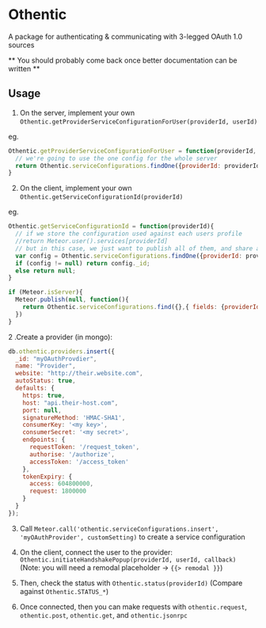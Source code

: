 Othentic
=======================

A package for authenticating & communicating with 3-legged OAuth 1.0 sources

** You should probably come back once better documentation can be written **

Usage
-----------------------


1. On the server, implement your own `Othentic.getProviderServiceConfigurationForUser(providerId, userId)`

eg.

```js
Othentic.getProviderServiceConfigurationForUser = function(providerId, userId){
  // we're going to use the one config for the whole server
  return Othentic.serviceConfigurations.findOne({providerId: providerId});
}
```

2. On the client, implement your own `Othentic.getServiceConfigurationId(providerId)`

eg.

```js
Othentic.getServiceConfigurationId = function(providerId){
  // if we store the configuration used against each users profile
  //return Meteor.user().services[providerId]
  // but in this case, we just want to publish all of them, and share amongst users
  var config = Othentic.serviceConfigurations.findOne({providerId: providerId});
  if (config != null) return config._id;
  else return null;
}

if (Meteor.isServer){
  Meteor.publish(null, function(){
    return Othentic.serviceConfigurations.find({},{ fields: {providerId: true} });
  })
}
```

2 .Create a provider (in mongo):

```js
db.othentic.providers.insert({
  _id: "myOAuthProvdier",
  name: "Provider",
  website: "http://their.website.com",
  autoStatus: true,
  defaults: {
    https: true,
    host: "api.their-host.com",
    port: null,
    signatureMethod: 'HMAC-SHA1',
    consumerKey: '<my key>',
    consumerSecret: '<my secret>',
    endpoints: {
      requestToken: '/request_token',
      authorise: '/authorize',
      accessToken: '/access_token'
    },
    tokenExpiry: {
      access: 604800000,
      request: 1800000
    }
  }
});

```

3. Call `Meteor.call('othentic.serviceConfigurations.insert', 'myOAuthProvider', customSetting)` to create a service configuration


4. On the client, connect the user to the provider: `Othentic.initiateHandshakePopup(providerId, userId, callback)` (Note: you will need a remodal placeholder -> `{{> remodal }}`)

5. Then, check the status with `Othentic.status(providerId)` (Compare against `Othentic.STATUS_*`)

6. Once connected, then you can make requests with `othentic.request`, `othentic.post`, `othentic.get`, and `othentic.jsonrpc`


